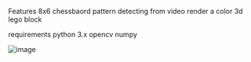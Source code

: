 Features
8x6 chessbaord pattern detecting from video
render a color 3d lego block

requirements python 3.x
opencv
numpy

![image](https://github.com/user-attachments/assets/ef54b80d-8da8-4b79-9207-dd368e79bd28)
